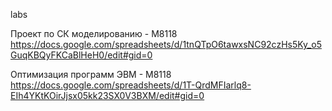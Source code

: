 labs

Проект по СК моделированию - М8118
https://docs.google.com/spreadsheets/d/1tnQTpO6tawxsNC92czHs5Ky_o5GuqKBQyFKCaBlHeH0/edit#gid=0


Оптимизация программ ЭВМ - М8118   
https://docs.google.com/spreadsheets/d/1T-QrdMFIarlq8-EIh4YKtKOirJjsx05kk23SX0V3BXM/edit#gid=0